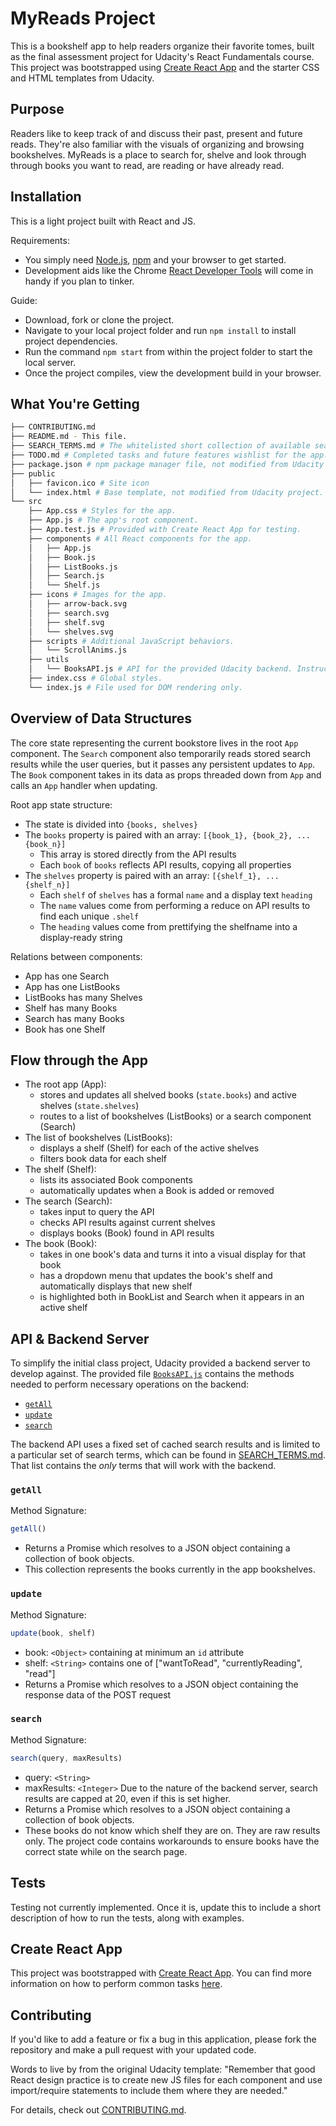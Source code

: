 # MyReads Project

This is a bookshelf app to help readers organize their favorite tomes, built as the final assessment project for Udacity's React Fundamentals course. This project was bootstrapped using [Create React App](https://github.com/facebookincubator/create-react-app) and the starter CSS and HTML templates from Udacity.

## Purpose

Readers like to keep track of and discuss their past, present and future reads. They're also familiar with the visuals of organizing and browsing bookshelves. MyReads is a place to search for, shelve and look through through books you want to read, are reading or have already read.

## Installation

This is a light project built with React and JS.

Requirements:
* You simply need [Node.js](https://nodejs.org), [npm](https://www.npmjs.com/) and your browser to get started.
* Development aids like the Chrome [React Developer Tools](https://chrome.google.com/webstore/detail/react-developer-tools/fmkadmapgofadopljbjfkapdkoienihi) will come in handy if you plan to tinker.

Guide:
* Download, fork or clone the project.
* Navigate to your local project folder and run `npm install` to install project dependencies. 
* Run the command `npm start` from within the project folder to start the local server.
* Once the project compiles, view the development build in your browser.

## What You're Getting
```bash
├── CONTRIBUTING.md
├── README.md - This file.
├── SEARCH_TERMS.md # The whitelisted short collection of available search terms for the provided Udacity backend.
├── TODO.md # Completed tasks and future features wishlist for the app.
├── package.json # npm package manager file, not modified from Udacity project.
├── public
│   ├── favicon.ico # Site icon
│   └── index.html # Base template, not modified from Udacity project.
└── src
    ├── App.css # Styles for the app.
    ├── App.js # The app's root component.
    ├── App.test.js # Provided with Create React App for testing.
    ├── components # All React components for the app.
    │   ├── App.js
    │   ├── Book.js    
    │   ├── ListBooks.js
    │   ├── Search.js
    │   └── Shelf.js
    ├── icons # Images for the app.
    │   ├── arrow-back.svg
    │   ├── search.svg    
    │   ├── shelf.svg
    │   └── shelves.svg
    ├── scripts # Additional JavaScript behaviors.
    │   └── ScrollAnims.js
    ├── utils
    │   └── BooksAPI.js # API for the provided Udacity backend. Instructions for the methods are below.
    ├── index.css # Global styles.
    └── index.js # File used for DOM rendering only.
```

## Overview of Data Structures

The core state representing the current bookstore lives in the root `App` component. The `Search` component also temporarily reads stored search results while the user queries, but it passes any persistent updates to `App`. The `Book` component takes in its data as props threaded down from `App` and calls an `App` handler when updating.

Root app state structure:
* The state is divided into `{books, shelves}`
* The `books` property is paired with an array: `[{book_1}, {book_2}, ... {book_n}]`
    * This array is stored directly from the API results
    * Each `book` of `books` reflects API results, copying all properties
* The `shelves` property is paired with an array: `[{shelf_1}, ... {shelf_n}]`
    * Each `shelf` of `shelves` has a formal `name` and a display text `heading`
    * The `name` values come from performing a reduce on API results to find each unique `.shelf`
    * The `heading` values come from prettifying the shelfname into a display-ready string

Relations between components:
* App has one Search
* App has one ListBooks 
* ListBooks has many Shelves
* Shelf has many Books
* Search has many Books
* Book has one Shelf

## Flow through the App

* The root app (App):
    * stores and updates all shelved books (`state.books`) and active shelves (`state.shelves`)
    * routes to a list of bookshelves (ListBooks) or a search component (Search)
* The list of bookshelves (ListBooks):
    * displays a shelf (Shelf) for each of the active shelves
    * filters book data for each shelf
* The shelf (Shelf):
    * lists its associated Book components
    * automatically updates when a Book is added or removed
* The search (Search):
    * takes input to query the API
    * checks API results against current shelves
    * displays books (Book) found in API results
* The book (Book):
    * takes in one book's data and turns it into a visual display for that book
    * has a dropdown menu that updates the book's shelf and automatically displays that new shelf
    * is highlighted both in BookList and Search when it appears in an active shelf

## API & Backend Server

To simplify the initial class project, Udacity provided a backend server to develop against. The provided file [`BooksAPI.js`](src/BooksAPI.js) contains the methods needed to perform necessary operations on the backend:

* [`getAll`](#getall)
* [`update`](#update)
* [`search`](#search)

The backend API uses a fixed set of cached search results and is limited to a particular set of search terms, which can be found in [SEARCH_TERMS.md](SEARCH_TERMS.md). That list contains the _only_ terms that will work with the backend.

### `getAll`

Method Signature:

```js
getAll()
```

* Returns a Promise which resolves to a JSON object containing a collection of book objects.
* This collection represents the books currently in the app bookshelves.

### `update`

Method Signature:

```js
update(book, shelf)
```

* book: `<Object>` containing at minimum an `id` attribute
* shelf: `<String>` contains one of ["wantToRead", "currentlyReading", "read"]  
* Returns a Promise which resolves to a JSON object containing the response data of the POST request

### `search`

Method Signature:

```js
search(query, maxResults)
```

* query: `<String>`
* maxResults: `<Integer>` Due to the nature of the backend server, search results are capped at 20, even if this is set higher.
* Returns a Promise which resolves to a JSON object containing a collection of book objects.
* These books do not know which shelf they are on. They are raw results only. The project code contains workarounds to ensure books have the correct state while on the search page.

## Tests

Testing not currently implemented. Once it is, update this to include a short description of how to run the tests, along with examples.

## Create React App

This project was bootstrapped with [Create React App](https://github.com/facebookincubator/create-react-app). You can find more information on how to perform common tasks [here](https://github.com/facebookincubator/create-react-app/blob/master/packages/react-scripts/template/README.md).

## Contributing

If you'd like to add a feature or fix a bug in this application, please fork the repository and make a pull request with your updated code.

Words to live by from the original Udacity template: "Remember that good React design practice is to create new JS files for each component and use import/require statements to include them where they are needed."

For details, check out [CONTRIBUTING.md](CONTRIBUTING.md).